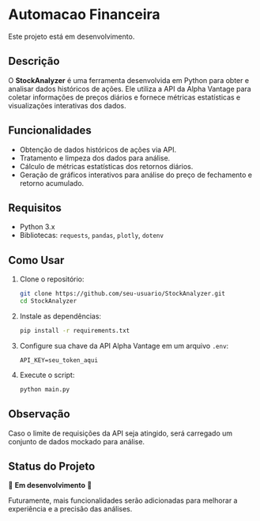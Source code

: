 # Automacao Financeira

Este projeto está em desenvolvimento.

## Descrição
O **StockAnalyzer** é uma ferramenta desenvolvida em Python para obter e analisar dados históricos de ações. Ele utiliza a API da Alpha Vantage para coletar informações de preços diários e fornece métricas estatísticas e visualizações interativas dos dados.

## Funcionalidades
- Obtenção de dados históricos de ações via API.
- Tratamento e limpeza dos dados para análise.
- Cálculo de métricas estatísticas dos retornos diários.
- Geração de gráficos interativos para análise do preço de fechamento e retorno acumulado.

## Requisitos
- Python 3.x
- Bibliotecas: `requests`, `pandas`, `plotly`, `dotenv`

## Como Usar
1. Clone o repositório:
   ```sh
   git clone https://github.com/seu-usuario/StockAnalyzer.git
   cd StockAnalyzer
   ```
2. Instale as dependências:
   ```sh
   pip install -r requirements.txt
   ```
3. Configure sua chave da API Alpha Vantage em um arquivo `.env`:
   ```
   API_KEY=seu_token_aqui
   ```
4. Execute o script:
   ```sh
   python main.py
   ```

## Observação
Caso o limite de requisições da API seja atingido, será carregado um conjunto de dados mockado para análise.

## Status do Projeto
🚧 **Em desenvolvimento** 🚧

Futuramente, mais funcionalidades serão adicionadas para melhorar a experiência e a precisão das análises.

